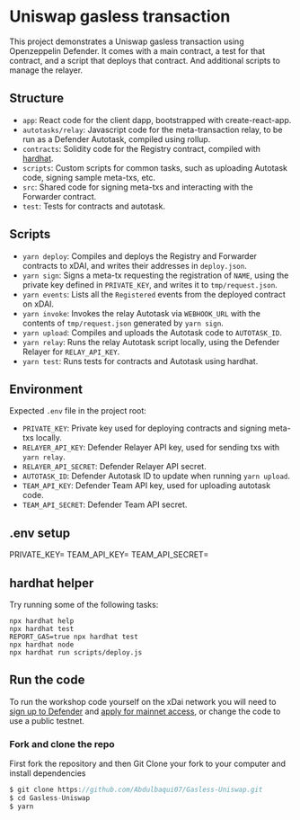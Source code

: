 # Uniswap gasless transaction

This project demonstrates a Uniswap gasless transaction using Openzeppelin Defender. It comes with a main contract, a test for that contract, and a script that deploys that contract. And additional scripts to manage the relayer.

## Structure

- `app`: React code for the client dapp, bootstrapped with create-react-app.
- `autotasks/relay`: Javascript code for the meta-transaction relay, to be run as a Defender Autotask, compiled using rollup.
- `contracts`: Solidity code for the Registry contract, compiled with [hardhat](https://hardhat.org/).
- `scripts`: Custom scripts for common tasks, such as uploading Autotask code, signing sample meta-txs, etc.
- `src`: Shared code for signing meta-txs and interacting with the Forwarder contract.
- `test`: Tests for contracts and autotask.

## Scripts

- `yarn deploy`: Compiles and deploys the Registry and Forwarder contracts to xDAI, and writes their addresses in `deploy.json`.
- `yarn sign`: Signs a meta-tx requesting the registration of `NAME`, using the private key defined in `PRIVATE_KEY`, and writes it to `tmp/request.json`.
- `yarn events`: Lists all the `Registered` events from the deployed contract on xDAI.
- `yarn invoke`: Invokes the relay Autotask via `WEBHOOK_URL` with the contents of `tmp/request.json` generated by `yarn sign`.
- `yarn upload`: Compiles and uploads the Autotask code to `AUTOTASK_ID`.
- `yarn relay`: Runs the relay Autotask script locally, using the Defender Relayer for `RELAY_API_KEY`.
- `yarn test`: Runs tests for contracts and Autotask using hardhat.

## Environment

Expected `.env` file in the project root:

- `PRIVATE_KEY`: Private key used for deploying contracts and signing meta-txs locally.
- `RELAYER_API_KEY`: Defender Relayer API key, used for sending txs with `yarn relay`.
- `RELAYER_API_SECRET`: Defender Relayer API secret.
- `AUTOTASK_ID`: Defender Autotask ID to update when running `yarn upload`.
- `TEAM_API_KEY`: Defender Team API key, used for uploading autotask code.
- `TEAM_API_SECRET`: Defender Team API secret.

## .env setup

PRIVATE_KEY=<Place your PRIVATE_KEY>
TEAM_API_KEY=<Place your DEFENDER TEAM_API_KEY>
TEAM_API_SECRET=<Place your DEFENDER TEAM_API_SECRET>

## hardhat helper

Try running some of the following tasks:

```shell
npx hardhat help
npx hardhat test
REPORT_GAS=true npx hardhat test
npx hardhat node
npx hardhat run scripts/deploy.js
```

## Run the code

To run the workshop code yourself on the xDai network you will need to [sign up to Defender](https://defender.openzeppelin.com/) and [apply for mainnet access](https://openzeppelin.com/apply/), or change the code to use a public testnet.

### Fork and clone the repo

First fork the repository and then Git Clone your fork to your computer and install dependencies

```js
$ git clone https://github.com/Abdulbaqui07/Gasless-Uniswap.git
$ cd Gasless-Uniswap
$ yarn
```
